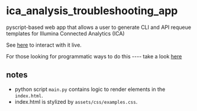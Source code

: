 # ica_analysis_troubleshooting_app
pyscript-based web app that allows a user to generate CLI and API requeue templates for Illumina Connected Analytics (ICA)

See [here](https://keneng87.pyscriptapps.com/ica-analysis-troubleshooting-app/latest/) to interact with it live.

For those looking for programmatic ways to do this ---- take a look [here](https://github.com/keng404/monitor_ica_analysis_run)

## notes
- python script ```main.py``` contains logic to render elements in the ```index.html```.
- index.html is stylized by ```assets/css/examples.css```.
